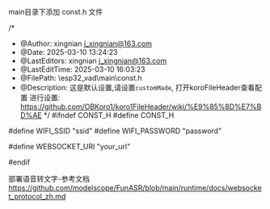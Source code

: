 
main目录下添加 const.h 文件

/*
 * @Author: xingnian j_xingnian@163.com
 * @Date: 2025-03-10 13:24:23
 * @LastEditors: xingnian j_xingnian@163.com
 * @LastEditTime: 2025-03-10 16:03:23
 * @FilePath: \esp32_vad\main\const.h
 * @Description: 这是默认设置,请设置`customMade`, 打开koroFileHeader查看配置 进行设置: https://github.com/OBKoro1/koro1FileHeader/wiki/%E9%85%8D%E7%BD%AE
 */
#ifndef CONST_H
#define CONST_H

#define WIFI_SSID "ssid"
#define WIFI_PASSWORD "password"

#define WEBSOCKET_URI "your_url"

#endif


部署语音转文字-参考文档
https://github.com/modelscope/FunASR/blob/main/runtime/docs/websocket_protocol_zh.md